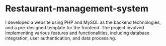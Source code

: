 # Restaurant-management-system

I developed a website using PHP and MySQL as the backend technologies, and a pre-designed template for the
frontend. The project involved implementing various features and functionalities, including database
integration, user authentication, and data processing.
